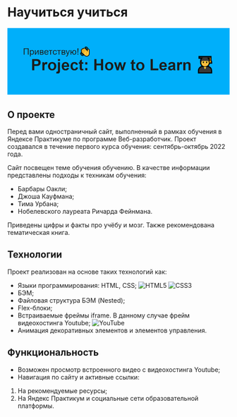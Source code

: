 # Научиться учиться

![Научиться учиться](./images/readme.png)

## О проекте
Перед вами одностраничный сайт, выполненный в рамках обучения в Яндексе Практикуме
по программе Веб-разработчик.
Проект создавался в течение первого курса обучения: сентябрь-октябрь 2022 года.

Сайт посвещен теме обучения обучению. В качестве информации представлены подходы к техникам обучения:

* Барбары Оакли;
* Джоша Кауфмана;
* Тима Урбана;
* Нобелевского лауреата Ричарда Фейнмана.

Приведены цифры и факты про учёбу и мозг. Также рекомендована тематическая книга.


## Технологии

Проект реализован на основе таких технологий как:

* Языки программирования: HTML, CSS; ![HTML5](https://img.shields.io/badge/html5-%23E34F26.svg?style=for-the-badge&logo=html5&logoColor=white) ![CSS3](https://img.shields.io/badge/css3-%231572B6.svg?style=for-the-badge&logo=css3&logoColor=white)
* БЭМ;
* Файловая структура БЭМ (Nested);
* Flex-блоки;
* Встраиваемые фреймы iframe. В данному случае фрейм видеохостинга Youtube; ![YouTube](https://img.shields.io/badge/YouTube-%23FF0000.svg?style=for-the-badge&logo=YouTube&logoColor=white)
* Анимация декоративных элементов и элементов управления.

## Функциональность

* Возможен просмотр встроенного видео с видеохостинга Youtube;
* Навигация по сайту и активные ссылки:
1) На рекомендуемые ресурсы;
2) На Яндекс Практикум и социальные сети образовательной платформы.
